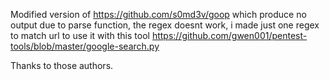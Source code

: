 Modified version of https://github.com/s0md3v/goop which produce no output due to parse function, the regex doesnt work, i made just one regex to match url to use it with this tool https://github.com/gwen001/pentest-tools/blob/master/google-search.py

Thanks to those authors.
